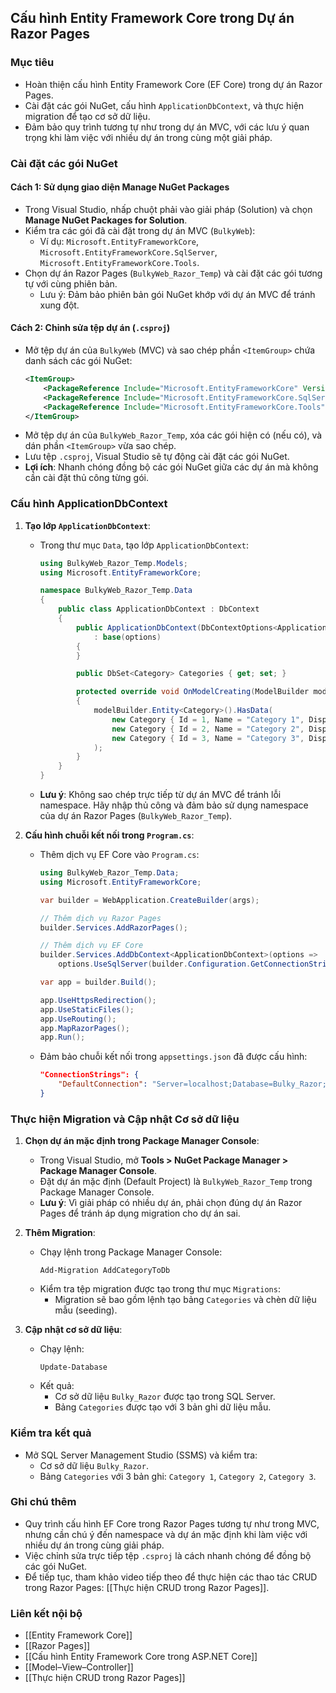 ## Cấu hình Entity Framework Core trong Dự án Razor Pages

### Mục tiêu
- Hoàn thiện cấu hình Entity Framework Core (EF Core) trong dự án Razor Pages.
- Cài đặt các gói NuGet, cấu hình `ApplicationDbContext`, và thực hiện migration để tạo cơ sở dữ liệu.
- Đảm bảo quy trình tương tự như trong dự án MVC, với các lưu ý quan trọng khi làm việc với nhiều dự án trong cùng một giải pháp.

### Cài đặt các gói NuGet
#### Cách 1: Sử dụng giao diện Manage NuGet Packages
- Trong Visual Studio, nhấp chuột phải vào giải pháp (Solution) và chọn **Manage NuGet Packages for Solution**.
- Kiểm tra các gói đã cài đặt trong dự án MVC (`BulkyWeb`):
  - Ví dụ: `Microsoft.EntityFrameworkCore`, `Microsoft.EntityFrameworkCore.SqlServer`, `Microsoft.EntityFrameworkCore.Tools`.
- Chọn dự án Razor Pages (`BulkyWeb_Razor_Temp`) và cài đặt các gói tương tự với cùng phiên bản.
  - Lưu ý: Đảm bảo phiên bản gói NuGet khớp với dự án MVC để tránh xung đột.

#### Cách 2: Chỉnh sửa tệp dự án (`.csproj`)
- Mở tệp dự án của `BulkyWeb` (MVC) và sao chép phần `<ItemGroup>` chứa danh sách các gói NuGet:
  ```xml
  <ItemGroup>
      <PackageReference Include="Microsoft.EntityFrameworkCore" Version="8.0.0" />
      <PackageReference Include="Microsoft.EntityFrameworkCore.SqlServer" Version="8.0.0" />
      <PackageReference Include="Microsoft.EntityFrameworkCore.Tools" Version="8.0.0" />
  </ItemGroup>
  ```
- Mở tệp dự án của `BulkyWeb_Razor_Temp`, xóa các gói hiện có (nếu có), và dán phần `<ItemGroup>` vừa sao chép.
- Lưu tệp `.csproj`, Visual Studio sẽ tự động cài đặt các gói NuGet.
- **Lợi ích**: Nhanh chóng đồng bộ các gói NuGet giữa các dự án mà không cần cài đặt thủ công từng gói.

### Cấu hình ApplicationDbContext
1. **Tạo lớp `ApplicationDbContext`**:
   - Trong thư mục `Data`, tạo lớp `ApplicationDbContext`:
     ```csharp
     using BulkyWeb_Razor_Temp.Models;
     using Microsoft.EntityFrameworkCore;

     namespace BulkyWeb_Razor_Temp.Data
     {
         public class ApplicationDbContext : DbContext
         {
             public ApplicationDbContext(DbContextOptions<ApplicationDbContext> options)
                 : base(options)
             {
             }

             public DbSet<Category> Categories { get; set; }

             protected override void OnModelCreating(ModelBuilder modelBuilder)
             {
                 modelBuilder.Entity<Category>().HasData(
                     new Category { Id = 1, Name = "Category 1", DisplayOrder = 1 },
                     new Category { Id = 2, Name = "Category 2", DisplayOrder = 2 },
                     new Category { Id = 3, Name = "Category 3", DisplayOrder = 3 }
                 );
             }
         }
     }
     ```
   - **Lưu ý**: Không sao chép trực tiếp từ dự án MVC để tránh lỗi namespace. Hãy nhập thủ công và đảm bảo sử dụng namespace của dự án Razor Pages (`BulkyWeb_Razor_Temp`).

2. **Cấu hình chuỗi kết nối trong `Program.cs`**:
   - Thêm dịch vụ EF Core vào `Program.cs`:
     ```csharp
     using BulkyWeb_Razor_Temp.Data;
     using Microsoft.EntityFrameworkCore;

     var builder = WebApplication.CreateBuilder(args);

     // Thêm dịch vụ Razor Pages
     builder.Services.AddRazorPages();

     // Thêm dịch vụ EF Core
     builder.Services.AddDbContext<ApplicationDbContext>(options =>
         options.UseSqlServer(builder.Configuration.GetConnectionString("DefaultConnection")));

     var app = builder.Build();

     app.UseHttpsRedirection();
     app.UseStaticFiles();
     app.UseRouting();
     app.MapRazorPages();
     app.Run();
     ```
   - Đảm bảo chuỗi kết nối trong `appsettings.json` đã được cấu hình:
     ```json
     "ConnectionStrings": {
         "DefaultConnection": "Server=localhost;Database=Bulky_Razor;Trusted_Connection=True;"
     }
     ```

### Thực hiện Migration và Cập nhật Cơ sở dữ liệu
1. **Chọn dự án mặc định trong Package Manager Console**:
   - Trong Visual Studio, mở **Tools > NuGet Package Manager > Package Manager Console**.
   - Đặt dự án mặc định (Default Project) là `BulkyWeb_Razor_Temp` trong Package Manager Console.
   - **Lưu ý**: Vì giải pháp có nhiều dự án, phải chọn đúng dự án Razor Pages để tránh áp dụng migration cho dự án sai.

2. **Thêm Migration**:
   - Chạy lệnh trong Package Manager Console:
     ```
     Add-Migration AddCategoryToDb
     ```
   - Kiểm tra tệp migration được tạo trong thư mục `Migrations`:
     - Migration sẽ bao gồm lệnh tạo bảng `Categories` và chèn dữ liệu mẫu (seeding).

3. **Cập nhật cơ sở dữ liệu**:
   - Chạy lệnh:
     ```
     Update-Database
     ```
   - Kết quả:
     - Cơ sở dữ liệu `Bulky_Razor` được tạo trong SQL Server.
     - Bảng `Categories` được tạo với 3 bản ghi dữ liệu mẫu.

### Kiểm tra kết quả
- Mở SQL Server Management Studio (SSMS) và kiểm tra:
  - Cơ sở dữ liệu `Bulky_Razor`.
  - Bảng `Categories` với 3 bản ghi: `Category 1`, `Category 2`, `Category 3`.

### Ghi chú thêm
- Quy trình cấu hình EF Core trong Razor Pages tương tự như trong MVC, nhưng cần chú ý đến namespace và dự án mặc định khi làm việc với nhiều dự án trong cùng giải pháp.
- Việc chỉnh sửa trực tiếp tệp `.csproj` là cách nhanh chóng để đồng bộ các gói NuGet.
- Để tiếp tục, tham khảo video tiếp theo để thực hiện các thao tác CRUD trong Razor Pages: [[Thực hiện CRUD trong Razor Pages]].

### Liên kết nội bộ
- [[Entity Framework Core]]
- [[Razor Pages]]
- [[Cấu hình Entity Framework Core trong ASP.NET Core]]
- [[Model–View–Controller]]
- [[Thực hiện CRUD trong Razor Pages]]